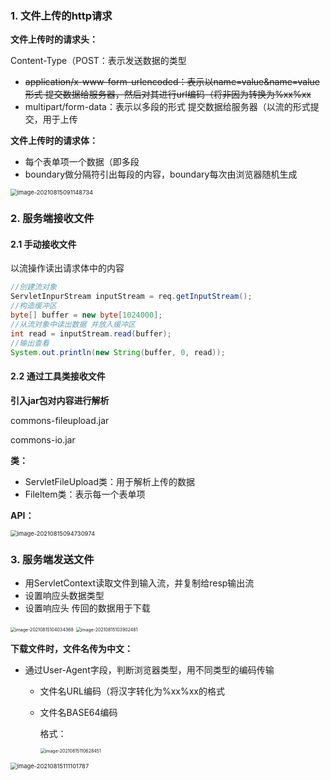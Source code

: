 ### 1. 文件上传的http请求

**文件上传时的请求头：**

Content-Type（POST：表示发送数据的类型

- ~~application/x-www-form-urlencoded：表示以name=value&name=value形式 提交数据给服务器，然后对其进行url编码（将非因为转换为%xx%xx~~
- multipart/form-data：表示以多段的形式 提交数据给服务器（以流的形式提交，用于上传



**文件上传时的请求体：**

- 每个表单项一个数据（即多段
- boundary做分隔符引出每段的内容，boundary每次由浏览器随机生成

<img src="C:\Users\12505\AppData\Roaming\Typora\typora-user-images\image-20210815091148734.png" alt="image-20210815091148734" style="zoom:67%;" /> 



### 2. 服务端接收文件

#### 2.1 手动接收文件

以流操作读出请求体中的内容

```java
//创建流对象
ServletInpurStream inputStream = req.getInputStream();
//构造缓冲区
byte[] buffer = new byte[1024000];
//从流对象中读出数据 并放入缓冲区
int read = inputStream.read(buffer);
//输出查看
System.out.println(new String(buffer, 0, read));
```



#### 2.2 通过工具类接收文件

**引入jar包对内容进行解析**

commons-fileupload.jar

commons-io.jar



**类：**

- ServletFileUpload类：用于解析上传的数据
- Fileltem类：表示每一个表单项



**API：**

<img src="C:\Users\12505\AppData\Roaming\Typora\typora-user-images\image-20210815094730974.png" alt="image-20210815094730974" style="zoom: 67%;" /> 





### 3. 服务端发送文件

- 用ServletContext读取文件到输入流，并复制给resp输出流
- 设置响应头数据类型
- 设置响应头 传回的数据用于下载



<img src="C:\Users\12505\AppData\Roaming\Typora\typora-user-images\image-20210815104034368.png" alt="image-20210815104034368" style="zoom: 50%;" /> 

<img src="C:\Users\12505\AppData\Roaming\Typora\typora-user-images\image-20210815103902481.png" alt="image-20210815103902481" style="zoom: 50%;" /> 



**下载文件时，文件名传为中文：**

- 通过User-Agent字段，判断浏览器类型，用不同类型的编码传输
  - 文件名URL编码（将汉字转化为%xx%xx的格式

  - 文件名BASE64编码

    格式：

    <img src="C:\Users\12505\AppData\Roaming\Typora\typora-user-images\image-20210815110628451.png" alt="image-20210815110628451" style="zoom:50%;" /> 



<img src="C:\Users\12505\AppData\Roaming\Typora\typora-user-images\image-20210815111101787.png" alt="image-20210815111101787" style="zoom:67%;" /> 